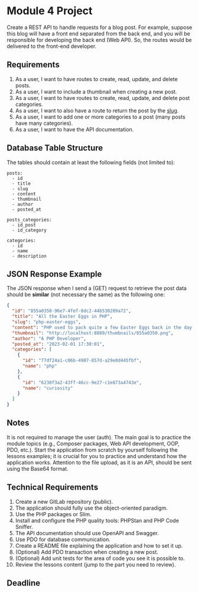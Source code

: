 # Module 4 Project

Create a REST API to handle requests for a blog post. For example, suppose this blog will have a front end separated from the back end, and you will be responsible for developing the back end (Web API). So, the routes would be delivered to the front-end developer.

## Requirements

1. As a user, I want to have routes to create, read, update, and delete posts.
2. As a user, I want to include a thumbnail when creating a new post. 
3. As a user, I want to have routes to create, read, update, and delete post categories.
4. As a user, I want to also have a route to return the post by the [slug](https://github.com/cocur/slugify).
5. As a user, I want to add one or more categories to a post (many posts have many categories).
6. As a user, I want to have the API documentation.

## Database Table Structure

The tables should contain at least the following fields (not limited to):

```
posts:
  - id
  - title
  - slug
  - content
  - thumbnail
  - author
  - posted_at

posts_categories:
  - id_post
  - id_category

categories:
  - id
  - name
  - description
```

## JSON Response Example

The JSON response when I send a (GET) request to retrieve the post data should be **similar** (not necessary the same) as the following one:

```json
{
  "id": "855a0350-96e7-4fef-8dc2-44b530209a72",
  "title": "All the Easter Eggs in PHP",
  "slug": "php-easter-eggs",
  "content": "PHP used to pack quite a few Easter Eggs back in the day. Until PHP 5.5, calling a URL with a special string returned various bits of PHP information and images such as the PHP logo, credits, Zend Engine logo, and a quirky PHP Easter Egg logo.",
  "thumbnail": "http://localhost:8889/thumbnails/855a0350.png",
  "author": "A PHP Developer",
  "posted_at": "2023-02-01 17:30:01",
  "categories": [
    {
      "id": "77df24a1-c06b-4987-857d-a29e0d445fbf",
      "name": "php"
    },
    {
      "id": "6230f3a2-43ff-46cc-9e27-c1e873a4743e",
      "name": "curiosity"
    }
  ]
}
```

## Notes

It is not required to manage the user (auth). The main goal is to practice the module topics (e.g., Composer packages, Web API development, OOP, PDO, etc.). Start the application from scratch by yourself following the lessons examples; it is crucial for you to practice and understand how the application works. Attention to the file upload, as it is an API, should be sent using the Base64 format.

## Technical Requirements

1. Create a new GitLab repository (public).
2. The application should fully use the object-oriented paradigm.
3. Use the PHP packages or Slim.
4. Install and configure the PHP quality tools: PHPStan and PHP Code Sniffer.
5. The API documentation should use OpenAPI and Swagger.
6. Use PDO for database communication.
7. Create a README file explaining the application and how to set it up.
8. (Optional) Add PDO transaction when creating a new post.
9. (Optional) Add unit tests for the area of code you see it is possible to.
10. Review the lessons content (jump to the part you need to review).

## Deadline

